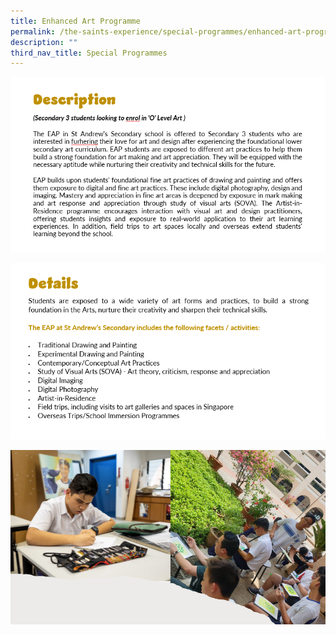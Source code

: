 ```yaml
---
title: Enhanced Art Programme
permalink: /the-saints-experience/special-programmes/enhanced-art-programme/
description: ""
third_nav_title: Special Programmes
---
```

![](/images/EAP/EAP.png)

![](/images/EAP/EAP2.png)

![](/images/EAP/EAP3.png)